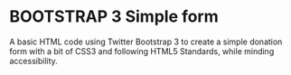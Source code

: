 # BOOTSTRAP 3 Simple form

A basic HTML code using Twitter Bootstrap 3 to create a simple donation form with a bit of CSS3 and following HTML5 Standards, while minding accessibility.
